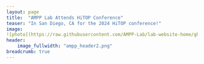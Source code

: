 ```yaml
---
layout: page
title:  "AMPP Lab Attends HiTOP Conference"
teaser: "In San Diego, CA for the 2024 HiTOP conference!"
image:
![photo](https://raw.githubusercontent.com/AMPP-Lab/lab-website-home/gh-pages/assets/img/HITOP_2024.png)
header:
    image_fullwidth: "ampp_header2.png"
breadcrumb: true
---
```

